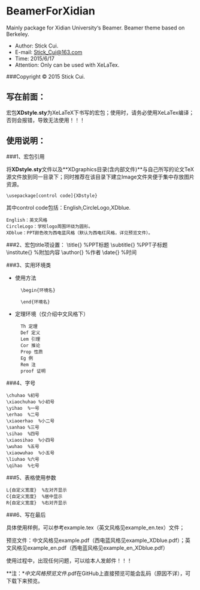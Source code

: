 # BeamerForXidian
Mainly package for Xidian University‘s Beamer. Beamer theme based on Berkeley.

- Author: Stick Cui.
- E-mail: Stick_Cui@163.com
- Time: 2015/6/17
- Attention: Only can be used with XeLaTex.

###Copyright &copy; 2015 Stick Cui.

## 写在前面：

宏包**XDstyle.sty**为XeLaTeX下书写的宏包；使用时，请务必使用XeLaTex编译；否则会报错，导致无法使用！！！

## 使用说明：

###1、宏包引用

将**XDstyle.sty**文件以及**XDgraphics目录(含内部文件)**与自己所写的论文TeX源文件放到同一目录下；同时推荐在该目录下建立Image文件夹便于集中存放图片资源。

	\usepackage[control code]{XDstyle}
其中control code包括：English,CircleLogo,XDblue.

	English：英文风格
	CircleLogo：学校logo周围环绕为圆形。
	XDblue：PPT颜色改为西电蓝风格（默认为西电红风格，详见预览文件）。

###2、宏包title项设置：
	\title{} %PPT标题
	\subtitle{} %PPT子标题
	\institute{} %附加内容
	\author{} %作者
	\date{} %时间

###3、实用环境类

- 使用方法

		\begin{环境名}
		
		\end{环境名}
- 定理环境（仅介绍中文风格下）

		Th 定理
		Def 定义
		Lem 引理
		Cor 推论
		Prop 性质
		Eg 例
		Rem 注
		proof 证明

###4、字号

	\chuhao %初号     
	\xiaochuhao %小初号  
	\yihao  %一号     
	\erhao  %二号     
	\xiaoerhao  %小二号  
	\sanhao %三号     
	\sihao  %四号 
	\xiaosihao  %小四号  
	\wuhao  %五号     
	\xiaowuhao  %小五号  
	\liuhao %六号 
	\qihao  %七号

###5、表格使用参数

	L{自定义宽度}  %左对齐显示
	C{自定义宽度}  %居中显示
	R{自定义宽度}  %右对齐显示

###6、写在最后

具体使用样例，可以参考example.tex（英文风格见example_en.tex）文件；

预览文件：中文风格见example.pdf（西电蓝风格见example_XDblue.pdf）；英文风格见example_en.pdf（西电蓝风格见example_en_XDblue.pdf）

使用过程中，出现任何问题，可以给本人发邮件！！！

**注：**中文风格预览文件*.pdf在GitHub上直接预览可能会乱码（原因不详），可下载下来预览。
